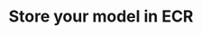 ---
title: "Store your model in ECR"
chapter: true
weight: 19
description: We will start by setting up your AWS account to develop robot applications with AWS RoboMaker. 
---
